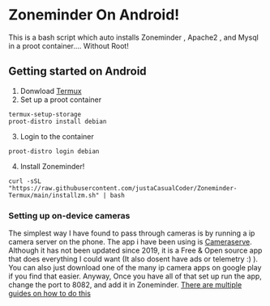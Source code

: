 # Zoneminder On Android!
This is a bash script which auto installs Zoneminder , Apache2 , and Mysql in a proot container.... Without Root! 
## Getting started on Android
1. Donwload [Termux](https://f-droid.org/en/packages/com.termux/)
2. Set up a proot container 
```
termux-setup-storage
proot-distro install debian
```
3. Login to the container
```
proot-distro login debian
```
4. Install Zoneminder!
```
curl -sSL "https://raw.githubusercontent.com/justaCasualCoder/Zoneminder-Termux/main/installzm.sh" | bash
```
### Setting up on-device cameras
The simplest way I have found to pass through cameras is by running a ip camera server on the phone. The app i have been using is [Cameraserve](https://github.com/arktronic/cameraserve). Although it has not been updated since 2019, it is a Free & Open source app that does everything I could want (It also dosent have ads or telemetry :) ). You can also just download one of the many ip camera apps on google play if you find that easier. Anyway, Once you have all of that set up run the app, change the port to 8082, and add it in Zoneminder. [There are multiple guides on how to do this](https://zoneminder.readthedocs.io/en/stable/userguide/gettingstarted.html)
